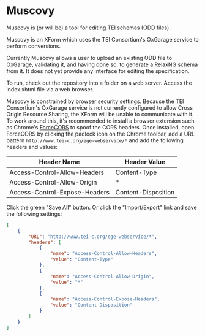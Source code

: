 # Muscovy

Muscovy is (or will be) a tool for editing TEI schemas (ODD files).

Muscovy is an XForm which uses the TEI Consortium's OxGarage service to perform conversions.

Currently Muscovy allows a user to upload an existing ODD file to OxGarage, validating it, and having done so, to generate a RelaxNG schema from it. It does not yet provide any interface for editing the specification.

To run, check out the repository into a folder on a web server. Access the index.xhtml file via a web browser.

Muscovy is constrained by browser security settings. Because the TEI Consortium's OxGarage service is not currently configured to allow Cross Origin Resource Sharing, the XForm will be unable to communicate with it. To work around this, it's recommended to install a browser extension such as Chrome's [ForceCORS](https://chrome.google.com/webstore/detail/forcecors/oajaiobpeddomajelicdlnkeegnepbin) to spoof the CORS headers. Once installed, open ForceCORS by clicking the padlock icon on the Chrome toolbar, add a URL pattern `http://www.tei-c.org/ege-webservice/*` and add the following headers and values:


| Header Name                   | Header Value         |
| ----------------------------- | -------------------- |
| Access-Control-Allow-Headers  | Content-Type         |
| Access-Control-Allow-Origin   | *                    |
| Access-Control-Expose-Headers | Content-Disposition  |

Click the green "Save All" button. Or click the "Import/Export" link and save the following settings:

```json
[
    {
        "URL": "http://www.tei-c.org/ege-webservice/*",
        "headers": [
            {
                "name": "Access-Control-Allow-Headers",
                "value": "Content-Type"
            },
            {
                "name": "Access-Control-Allow-Origin",
                "value": "*"
            },
            {
                "name": "Access-Control-Expose-Headers",
                "value": "Content-Disposition"
            }
        ]
    }
]
```
